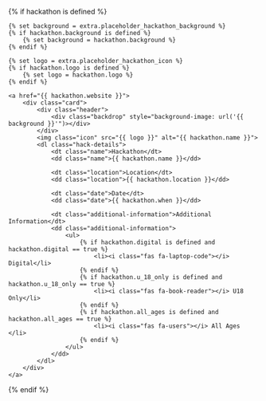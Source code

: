 {% if hackathon is defined %}

    {% set background = extra.placeholder_hackathon_background %}
    {% if hackathon.background is defined %}
        {% set background = hackathon.background %}
    {% endif %}

    {% set logo = extra.placeholder_hackathon_icon %}
    {% if hackathon.logo is defined %}
        {% set logo = hackathon.logo %}
    {% endif %}

    <a href="{{ hackathon.website }}">
        <div class="card">
            <div class="header">
                <div class="backdrop" style="background-image: url('{{ background }}'")></div>
            </div>
            <img class="icon" src="{{ logo }}" alt="{{ hackathon.name }}">
            <dl class="hack-details">
                <dt class="name">Hackathon</dt>
                <dd class="name">{{ hackathon.name }}</dd>
                
                <dt class="location">Location</dt>
                <dd class="location">{{ hackathon.location }}</dd>
                
                <dt class="date">Date</dt>
                <dd class="date">{{ hackathon.when }}</dd>
                
                <dt class="additional-information">Additional Information</dt>
                <dd class="additional-information">
                    <ul>
                        {% if hackathon.digital is defined and hackathon.digital == true %}
                            <li><i class="fas fa-laptop-code"></i> Digital</li>
                        {% endif %}
                        {% if hackathon.u_18_only is defined and hackathon.u_18_only == true %}
                            <li><i class="fas fa-book-reader"></i> U18 Only</li>
                        {% endif %}
                        {% if hackathon.all_ages is defined and hackathon.all_ages == true %}
                            <li><i class="fas fa-users"></i> All Ages </li>
                        {% endif %}
                    </ul>
                </dd>
            </dl>
        </div>
    </a>

{% endif %}
